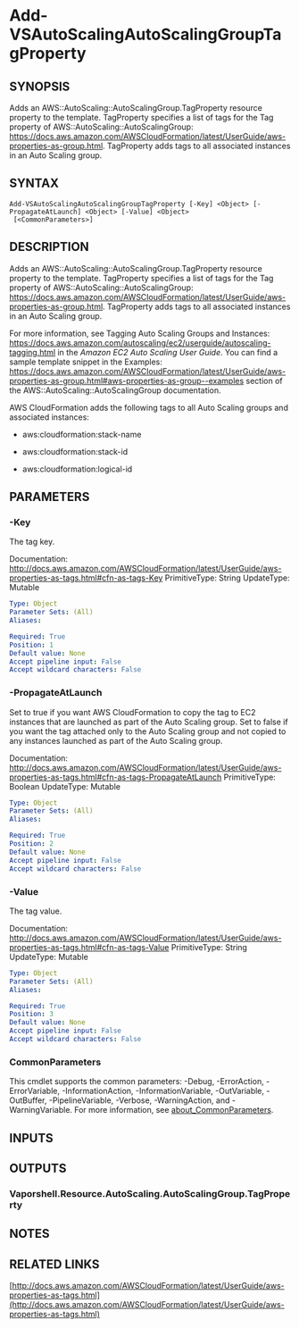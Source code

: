 # Add-VSAutoScalingAutoScalingGroupTagProperty

## SYNOPSIS
Adds an AWS::AutoScaling::AutoScalingGroup.TagProperty resource property to the template.
TagProperty specifies a list of tags for the Tag property of AWS::AutoScaling::AutoScalingGroup: https://docs.aws.amazon.com/AWSCloudFormation/latest/UserGuide/aws-properties-as-group.html.
TagProperty adds tags to all associated instances in an Auto Scaling group.

## SYNTAX

```
Add-VSAutoScalingAutoScalingGroupTagProperty [-Key] <Object> [-PropagateAtLaunch] <Object> [-Value] <Object>
 [<CommonParameters>]
```

## DESCRIPTION
Adds an AWS::AutoScaling::AutoScalingGroup.TagProperty resource property to the template.
TagProperty specifies a list of tags for the Tag property of AWS::AutoScaling::AutoScalingGroup: https://docs.aws.amazon.com/AWSCloudFormation/latest/UserGuide/aws-properties-as-group.html.
TagProperty adds tags to all associated instances in an Auto Scaling group.

For more information, see Tagging Auto Scaling Groups and Instances: https://docs.aws.amazon.com/autoscaling/ec2/userguide/autoscaling-tagging.html in the *Amazon EC2 Auto Scaling User Guide*.
You can find a sample template snippet in the Examples: https://docs.aws.amazon.com/AWSCloudFormation/latest/UserGuide/aws-properties-as-group.html#aws-properties-as-group--examples section of the AWS::AutoScaling::AutoScalingGroup documentation.

AWS CloudFormation adds the following tags to all Auto Scaling groups and associated instances:

+ aws:cloudformation:stack-name

+ aws:cloudformation:stack-id

+ aws:cloudformation:logical-id

## PARAMETERS

### -Key
The tag key.

Documentation: http://docs.aws.amazon.com/AWSCloudFormation/latest/UserGuide/aws-properties-as-tags.html#cfn-as-tags-Key
PrimitiveType: String
UpdateType: Mutable

```yaml
Type: Object
Parameter Sets: (All)
Aliases:

Required: True
Position: 1
Default value: None
Accept pipeline input: False
Accept wildcard characters: False
```

### -PropagateAtLaunch
Set to true if you want AWS CloudFormation to copy the tag to EC2 instances that are launched as part of the Auto Scaling group.
Set to false if you want the tag attached only to the Auto Scaling group and not copied to any instances launched as part of the Auto Scaling group.

Documentation: http://docs.aws.amazon.com/AWSCloudFormation/latest/UserGuide/aws-properties-as-tags.html#cfn-as-tags-PropagateAtLaunch
PrimitiveType: Boolean
UpdateType: Mutable

```yaml
Type: Object
Parameter Sets: (All)
Aliases:

Required: True
Position: 2
Default value: None
Accept pipeline input: False
Accept wildcard characters: False
```

### -Value
The tag value.

Documentation: http://docs.aws.amazon.com/AWSCloudFormation/latest/UserGuide/aws-properties-as-tags.html#cfn-as-tags-Value
PrimitiveType: String
UpdateType: Mutable

```yaml
Type: Object
Parameter Sets: (All)
Aliases:

Required: True
Position: 3
Default value: None
Accept pipeline input: False
Accept wildcard characters: False
```

### CommonParameters
This cmdlet supports the common parameters: -Debug, -ErrorAction, -ErrorVariable, -InformationAction, -InformationVariable, -OutVariable, -OutBuffer, -PipelineVariable, -Verbose, -WarningAction, and -WarningVariable. For more information, see [about_CommonParameters](http://go.microsoft.com/fwlink/?LinkID=113216).

## INPUTS

## OUTPUTS

### Vaporshell.Resource.AutoScaling.AutoScalingGroup.TagProperty
## NOTES

## RELATED LINKS

[http://docs.aws.amazon.com/AWSCloudFormation/latest/UserGuide/aws-properties-as-tags.html](http://docs.aws.amazon.com/AWSCloudFormation/latest/UserGuide/aws-properties-as-tags.html)

